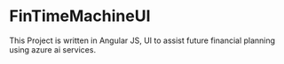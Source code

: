 # FinTimeMachineUI
This Project is written in Angular JS, UI to assist future financial planning using azure ai services. 
